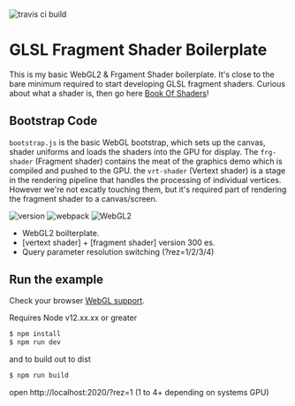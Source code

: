 ###

![travis ci build](https://travis-ci.org/pjkarlik/truchet-webgl.svg?branch=main)

# GLSL Fragment Shader Boilerplate

This is my basic WebGL2 & Frgament Shader boilerplate. It's close to the bare minimum required to start developing GLSL fragment shaders. Curious about what a shader is, then go here [Book Of Shaders](https://thebookofshaders.com/01/)!


## Bootstrap Code

`bootstrap.js` is the basic WebGL bootstrap, which sets up the canvas, shader uniforms and loads the shaders into the GPU for display. The `frg-shader` (Fragment shader) contains the meat of the graphics demo which is compiled and pushed to the GPU. the `vrt-shader` (Vertext shader) is a stage in the rendering pipeline that handles the processing of individual vertices. However we're not excatly touching them, but it's required part of rendering the fragment shader to a canvas/screen.

![version](https://img.shields.io/badge/version-0.0.1-e05d44.svg?style=flat-square) ![webpack](https://img.shields.io/badge/webpack-4.44.1-51b1c5.svg?style=flat-square) ![WebGL2](https://img.shields.io/badge/GLSL-3.0-blue.svg?style=flat-square)

- WebGL2 boilterplate.
- [vertext shader] + [fragment shader] version 300 es.
- Query parameter resolution switching (?rez=1/2/3/4)

## Run the example

Check your browser [WebGL support](https://caniuse.com/webgl2).

Requires Node v12.xx.xx or greater

```bash
$ npm install
$ npm run dev
```
and to build out to dist
```bash
$ npm run build
```

open http://localhost:2020/?rez=1 (1 to 4+ depending on systems GPU)
